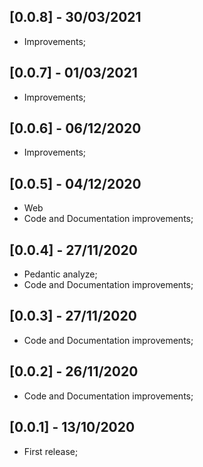## [0.0.8] - 30/03/2021
* Improvements;
## [0.0.7] - 01/03/2021
* Improvements;
## [0.0.6] - 06/12/2020
* Improvements;
## [0.0.5] - 04/12/2020
* Web
* Code and Documentation improvements;
## [0.0.4] - 27/11/2020
* Pedantic analyze;
* Code and Documentation improvements;
## [0.0.3] - 27/11/2020
* Code and Documentation improvements;
## [0.0.2] - 26/11/2020
* Code and Documentation improvements;
## [0.0.1] - 13/10/2020
* First release;
